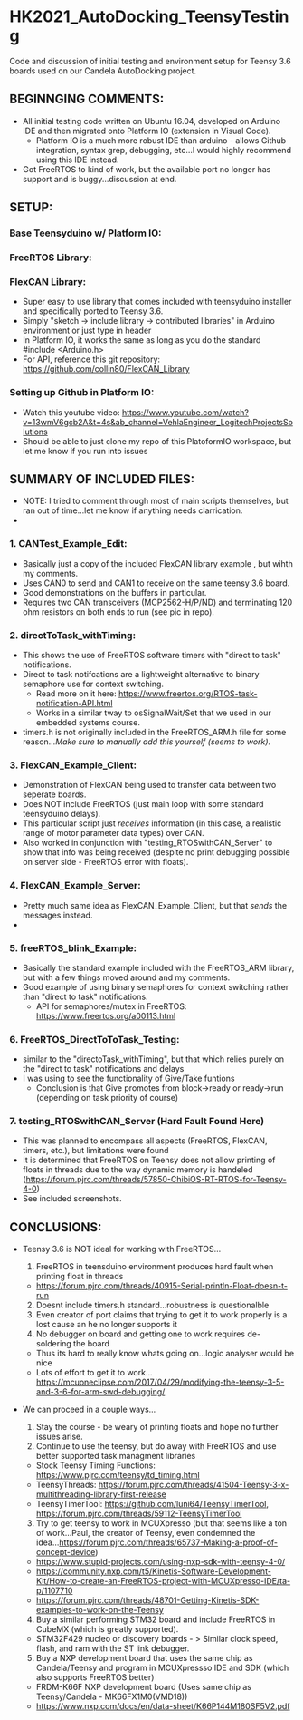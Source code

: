 # HK2021_AutoDocking_TeensyTesting
Code and discussion of initial testing and environment setup for Teensy 3.6 boards used on our Candela AutoDocking project. 

## BEGINNGING COMMENTS:
- All initial testing code written on Ubuntu 16.04, developed on Arduino IDE and then migrated onto Platform IO (extension in Visual Code).
  * Platform IO is a much more robust IDE than arduino - allows Github integration, syntax grep, debugging, etc...I would highly recommend using this IDE instead.
- Got FreeRTOS to kind of work, but the available port no longer has support and is buggy...discussion at end.

## SETUP:
 ### Base Teensyduino w/ Platform IO:
 ### FreeRTOS Library:
 ### FlexCAN Library:
  - Super easy to use library that comes included with teensyduino installer and specifically ported to Teensy 3.6.
  - Simply "sketch -> include library -> contributed libraries"  in Arduino environment or just type in header
  - In Platform IO, it works the same as long as you do the standard #include <Arduino.h>
  - For API, reference this git repository: https://github.com/collin80/FlexCAN_Library
 ### Setting up Github in Platform IO:
  - Watch this youtube video: https://www.youtube.com/watch?v=13wmV6gcb2A&t=4s&ab_channel=VehlaEngineer_LogitechProjectsSolutions
  - Should be able to just clone my repo of this PlatoformIO workspace, but let me know if you run into issues

## SUMMARY OF INCLUDED FILES:

- NOTE: I tried to comment through most of main scripts themselves, but ran out of time...let me know if anything needs clarrication.
- 
 ### 1. CANTest_Example_Edit: 
   - Basically just a copy of the included FlexCAN library example , but wihth my comments.
   - Uses CAN0 to send and CAN1 to receive on the same teensy 3.6 board.
   - Good demonstrations on the buffers in particular.
   - Requires two CAN transceivers (MCP2562-H/P/ND) and terminating 120 ohm resistors on both ends to run (see pic in repo).
   
 ### 2. directToTask_withTiming:
   - This shows the use of FreeRTOS software timers with "direct to task" notifications.
   - Direct to task notifcations are a lightweight alternative to binary semaphore use for context switching.
     * Read more on it here: https://www.freertos.org/RTOS-task-notification-API.html
     * Works in a similar tway to osSignalWait/Set that we used in our embedded systems course.
   - timers.h is not originally included in the FreeRTOS_ARM.h file for some reason...*Make sure to manually add this yourself (seems to work).*
   
 ### 3. FlexCAN_Example_Client:
   - Demonstration of FlexCAN being used to transfer data between two seperate boards.
   - Does NOT include FreeRTOS (just main loop with some standard teensyduino delays).
   - This particular script just *receives* information (in this case, a realistic range of motor parameter data types) over CAN.
   - Also worked in conjunction with "testing_RTOSwithCAN_Server" to show that info was being received (despite no print debugging possible on server side - FreeRTOS error with floats).
   
 ### 4. FlexCAN_Example_Server:
   - Pretty much same idea as FlexCAN_Example_Client, but that *sends* the messages instead.
   - 
 ### 5. freeRTOS_blink_Example:
   - Basically the standard example included with the FreeRTOS_ARM library, but with a few things moved around and my comments.
   - Good example of using binary semaphores for context switching rather than "direct to task" notifications.
     * API for semaphores/mutex in FreeRTOS: https://www.freertos.org/a00113.html
     
 ### 6. FreeRTOS_DirectToToTask_Testing:
   - similar to the "directoTask_withTiming", but that which relies purely on the "direct to task" notifications and delays
   - I was using to see the functionality of Give/Take funtions
     * Conclusion is that Give promotes from block->ready or ready->run (depending on task priority of course)
     
 ### 7. testing_RTOSwithCAN_Server (Hard Fault Found Here)
   - This was planned to encompass all aspects (FreeRTOS, FlexCAN, timers, etc.), but limitations were found
   - It is determined that FreeRTOS on Teensy does not allow printing of floats in threads due to the way dynamic memory is handeled (https://forum.pjrc.com/threads/57850-ChibiOS-RT-RTOS-for-Teensy-4-0)
   - See included screenshots.

## CONCLUSIONS:

- Teensy 3.6 is NOT ideal for working with FreeRTOS...
  1. FreeRTOS in teensduino environment produces hard fault when printing float in threads
    - https://forum.pjrc.com/threads/40915-Serial-println-Float-doesn-t-run
  2. Doesnt include timers.h standard...robustness is questionalble
  3. Even creator of port claims that trying to get it to work properly is a lost cause an he no longer supports it
  4. No debugger on board and getting one to work requires de-soldering the board
    * Thus its hard to really know whats going on...logic analyser would be nice
    * Lots of effort to get it to work... https://mcuoneclipse.com/2017/04/29/modifying-the-teensy-3-5-and-3-6-for-arm-swd-debugging/
    
- We can proceed in a couple ways...
  1. Stay the course - be weary of printing floats and hope no further issues arise.
  2. Continue to use the teensy, but do away with FreeRTOS and use better supported task managment libraries
    * Stock Teensy Timing Functions: https://www.pjrc.com/teensy/td_timing.html
    * TeensyThreads: https://forum.pjrc.com/threads/41504-Teensy-3-x-multithreading-library-first-release
    * TeensyTimerTool: https://github.com/luni64/TeensyTimerTool, https://forum.pjrc.com/threads/59112-TeensyTimerTool
  3. Try to get teensy to work in MCUXpresso (but that seems like a ton of work...Paul, the creator of Teensy, even condemned the idea...https://forum.pjrc.com/threads/65737-Making-a-proof-of-concept-device)
    * https://www.stupid-projects.com/using-nxp-sdk-with-teensy-4-0/
    * 	https://community.nxp.com/t5/Kinetis-Software-Development-Kit/How-to-create-an-FreeRTOS-project-with-MCUXpresso-IDE/ta-p/1107710
    * 	https://forum.pjrc.com/threads/48701-Getting-Kinetis-SDK-examples-to-work-on-the-Teensy
  4. Buy a similar performing STM32 board and include FreeRTOS in CubeMX (which is greatly supported).
    * STM32F429 nucleo or discovery boards - > Similar clock speed, flash, and ram with the ST link debugger.
  5. Buy a NXP development board that uses the same chip as Candela/Teensy and program in MCUXpressso IDE and SDK (which also supports FreeRTOS better)
    * FRDM-K66F NXP development board (Uses same chip as Teensy/Candela - MK66FX1M0(VMD18))
    * https://www.nxp.com/docs/en/data-sheet/K66P144M180SF5V2.pdf
